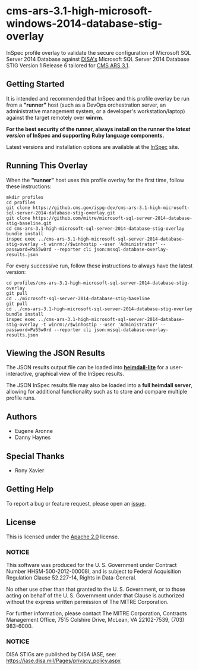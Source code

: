 # cms-ars-3.1-high-microsoft-windows-2014-database-stig-overlay

InSpec profile overlay to validate the secure configuration of Microsoft SQL Server 2014 Database against [DISA's](https://iase.disa.mil/stigs/Pages/index.aspx) Microsoft SQL Server 2014 Database STIG Version 1 Release 6 tailored for [CMS ARS 3.1](https://www.cms.gov/Research-Statistics-Data-and-Systems/CMS-Information-Technology/InformationSecurity/Info-Security-Library-Items/ARS-31-Publication.html).

## Getting Started  
It is intended and recommended that InSpec and this profile overlay be run from a __"runner"__ host (such as a DevOps orchestration server, an administrative management system, or a developer's workstation/laptop) against the target remotely over __winrm__.

__For the best security of the runner, always install on the runner the _latest version_ of InSpec and supporting Ruby language components.__ 

Latest versions and installation options are available at the [InSpec](http://inspec.io/) site.

## Running This Overlay
When the __"runner"__ host uses this profile overlay for the first time, follow these instructions: 

```
mkdir profiles
cd profiles
git clone https://github.cms.gov/ispg-dev/cms-ars-3.1-high-microsoft-sql-server-2014-database-stig-overlay.git
git clone https://github.com/mitre/microsoft-sql-server-2014-database-stig-baseline.git
cd cms-ars-3.1-high-microsoft-sql-server-2014-database-stig-overlay
bundle install
inspec exec ../cms-ars-3.1-high-microsoft-sql-server-2014-database-stig-overlay -t winrm://$winhostip --user 'Administrator' --password=Pa55w0rd --reporter cli json:mssql-database-overlay-results.json
```

For every successive run, follow these instructions to always have the latest version:

```
cd profiles/cms-ars-3.1-high-microsoft-sql-server-2014-database-stig-overlay
git pull
cd ../microsoft-sql-server-2014-database-stig-baseline
git pull
cd ../cms-ars-3.1-high-microsoft-sql-server-2014-database-stig-overlay
bundle install
inspec exec ../cms-ars-3.1-high-microsoft-sql-server-2014-database-stig-overlay -t winrm://$winhostip --user 'Administrator' --password=Pa55w0rd --reporter cli json:mssql-database-overlay-results.json
```

## Viewing the JSON Results

The JSON results output file can be loaded into __[heimdall-lite](https://mitre.github.io/heimdall-lite/)__ for a user-interactive, graphical view of the InSpec results. 

The JSON InSpec results file may also be loaded into a __full heimdall server__, allowing for additional functionality such as to store and compare multiple profile runs.

## Authors
* Eugene Aronne
* Danny Haynes

## Special Thanks
* Rony Xavier

## Getting Help
To report a bug or feature request, please open an [issue](https://github.cms.gov/ispg-dev/cms-ars-3.1-high-microsoft-sql-server-2014-database-stig-overlay/issues/new).

## License
This is licensed under the [Apache 2.0](https://www.apache.org/licenses/LICENSE-2.0) license. 

### NOTICE  

This software was produced for the U. S. Government under Contract Number HHSM-500-2012-00008I, and is subject to Federal Acquisition Regulation Clause 52.227-14, Rights in Data-General.  

No other use other than that granted to the U. S. Government, or to those acting on behalf of the U. S. Government under that Clause is authorized without the express written permission of The MITRE Corporation.

For further information, please contact The MITRE Corporation, Contracts Management Office, 7515 Colshire Drive, McLean, VA  22102-7539, (703) 983-6000.

### NOTICE
DISA STIGs are published by DISA IASE, see: https://iase.disa.mil/Pages/privacy_policy.aspx
